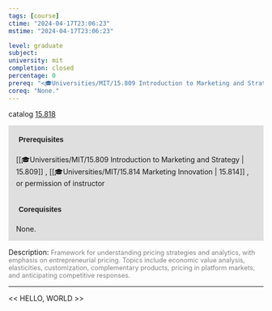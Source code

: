 ```yaml
---
tags: [course]
ctime: "2024-04-17T23:06:23"
mstime: "2024-04-17T23:06:23"

level: graduate
subject: 
university: mit
completion: closed
percentage: 0
prereq: "<🎓Universities/MIT/15.809 Introduction to Marketing and Strategy> , <🎓Universities/MIT/15.814 Marketing Innovation> , or permission of instructor"
coreq: "None."
---
```


catalog [15.818](http://student.mit.edu/catalog/m15c.html#15.818)

<span style="display: block; padding: 15px; background-color: rgb(100, 100, 100, 0.2);"><font id="m_prereq1292_0" style="display: block; font-family: Arial, sans-serif; font-weight: bold; padding: 5px">Prerequisites</font><br><span id="prereq1292_0">[[🎓Universities/MIT/15.809 Introduction to Marketing and Strategy | 15.809]] , [[🎓Universities/MIT/15.814 Marketing Innovation | 15.814]] , or permission of instructor</span></span>
<span style="display: block; padding: 15px; background-color: rgb(100, 100, 100, 0.2);"><font id="m_coreq1292_0" style="display: block; font-family: Arial, sans-serif; font-weight: bold; padding: 5px">Corequisites</font><br><span id="coreq1292_0">None.</span></span>

<font style="">Description:</font>
<font style="color: grey; font-size: 0.8rem;">Framework for understanding pricing strategies and analytics, with emphasis on entrepreneurial pricing. Topics include economic value analysis, elasticities, customization, complementary products, pricing in platform markets, and anticipating competitive responses.</font>



---

<< HELLO, WORLD >>

